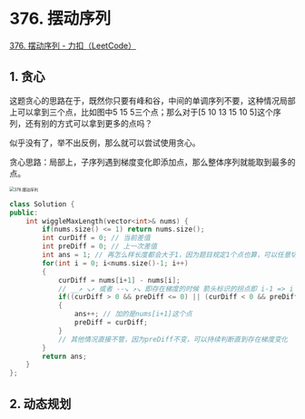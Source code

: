 # 376. 摆动序列

[376. 摆动序列 - 力扣（LeetCode）](https://leetcode.cn/problems/wiggle-subsequence/)





## 1. 贪心

这题贪心的思路在于，既然你只要有峰和谷，中间的单调序列不要，这种情况局部上可以拿到三个点，比如图中5 15 5三个点；那么对于[5 10 13 15 10 5]这个序列，还有别的方式可以拿到更多的点吗？

似乎没有了，举不出反例，那么就可以尝试使用贪心。

贪心思路：局部上，子序列遇到梯度变化即添加点，那么整体序列就能取到最多的点。

<img src="https://img-blog.csdnimg.cn/20201124174327597.png" alt="376.摆动序列" style="zoom:50%;" />

```c++
class Solution {
public:
    int wiggleMaxLength(vector<int>& nums) {
        if(nums.size() <= 1) return nums.size();
        int curDiff = 0; // 当前差值
        int preDiff = 0; // 上一次差值
        int ans = 1; // 再怎么样长度都会大于1，因为题目规定1个点也算，可以任意切割出子序列，就算是[3 3 3]的满足序列长度也为1
        for(int i = 0; i<nums.size()-1; i++)
        {
            curDiff = nums[i+1] - nums[i];
            // __↗ ↘↗ 或者 --↘ ↗↘ 即存在梯度的时候 箭头标识的拐点即 i-1 => i => i+1
            if((curDiff > 0 && preDiff <= 0) || (curDiff < 0 && preDiff >=0))
            {
                ans++; // 加的是nums[i+1]这个点
                preDiff = curDiff;
            }
            // 其他情况直接不管，因为preDiff不变，可以持续判断直到存在梯度变化
        }
        return ans;
    }
};
```



## 2. 动态规划

